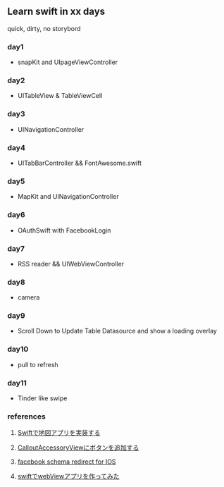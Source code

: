 ## Learn swift in xx days

quick, dirty, no storybord

### day1

* snapKit and UIpageViewController

### day2

* UITableView & TableViewCell

### day3

* UINavigationController 

### day4

* UITabBarController && FontAwesome.swift 

### day5 

* MapKit and UINavigationController

### day6 

* OAuthSwift with FacebookLogin

### day7

* RSS reader && UIWebViewController 

### day8

* camera 

### day9

* Scroll Down to Update Table Datasource and show a loading overlay
  
### day10

* pull to refresh 

### day11

* Tinder like swipe 
### references
1. [Swiftで地図アプリを実装する](http://qiita.com/Takeshi_Akutsu/items/12dbb29bcf0e0c49e28c)

2. [CalloutAccessoryViewにボタンを追加する](http://qiita.com/arthur87/items/e5978f02e2d575c9cbf7) 

3. [facebook schema redirect for IOS](https://github.com/dongri/oauthswift.herokuapp.com) 

3. [swiftでwebViewアプリを作ってみた](http://qiita.com/drobune/items/17295b2de6663b56785a) 
